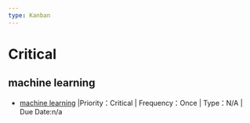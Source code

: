 ```yaml
---
type: Kanban
---
```

# Critical 

## machine learning
- [machine learning](<../../Tasks/Technical/machine learning/task.md>) |Priority：Critical | Frequency：Once | Type：N/A | Due Date:n/a

